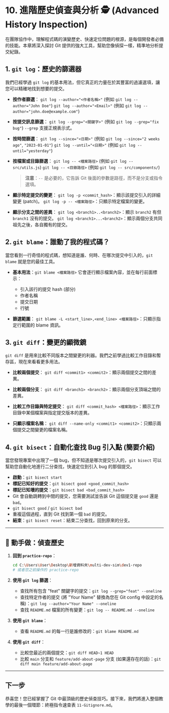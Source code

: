 # 10. 進階歷史偵查與分析 🕵️ (Advanced History Inspection)

在團隊協作中，理解程式碼的演變歷史、快速定位問題的根源，是每個開發者必備的技能。本章將深入探討 Git 提供的強大工具，幫助您像偵探一樣，精準地分析提交紀錄。

## 1. `git log`：歷史的篩選器

我們已經學過 `git log` 的基本用法，但它真正的力量在於其豐富的過濾選項，讓您可以精確地找到想要的提交。

*   **按作者篩選**：
    `git log --author="<作者名稱>"` (例如 `git log --author="John Doe"`)
    `git log --author="<Email>"` (例如 `git log --author="john.doe@example.com"`)

*   **按提交訊息篩選**：
    `git log --grep="<關鍵字>"` (例如 `git log --grep="fix bug"`)
    `--grep` 支援正規表示式。

*   **按時間篩選**：
    `git log --since="<日期>"` (例如 `git log --since="2 weeks ago"`, `"2023-01-01"`)
    `git log --until="<日期>"` (例如 `git log --until="yesterday"`)

*   **按檔案或目錄篩選**：
    `git log -- <檔案路徑>` (例如 `git log -- src/utils.js`)
    `git log -- <目錄路徑>` (例如 `git log -- src/components/`)
    > **注意**：`--` 是必要的，它告訴 Git 後面的參數是路徑，而不是分支或指令選項。

*   **顯示特定提交的變更**：
    `git log -p <commit_hash>`：顯示該提交引入的詳細變更 (patch)。
    `git log -p -- <檔案路徑>`：只顯示特定檔案的變更。

*   **顯示分支之間的差異**：
    `git log <branch1>..<branch2>`：顯示 `branch2` 有但 `branch1` 沒有的提交。
    `git log <branch1>...<branch2>`：顯示兩個分支共同祖先之後，各自獨有的提交。

## 2. `git blame`：誰動了我的程式碼？

當您看到一行奇怪的程式碼，想知道是誰、何時、在哪次提交中引入的，`git blame` 就是您的最佳工具。

*   **基本用法**：`git blame <檔案路徑>`
    它會逐行顯示檔案內容，並在每行前面標示：
    *   引入該行的提交 hash (部分)
    *   作者名稱
    *   提交日期
    *   行號

*   **篩選範圍**：
    `git blame -L <start_line>,<end_line> <檔案路徑>`：只顯示指定行範圍的 blame 資訊。

## 3. `git diff`：變更的顯微鏡

`git diff` 是用來比較不同版本之間變更的利器。我們之前學過比較工作目錄和暫存區，現在來看看更多用法。

*   **比較兩個提交**：
    `git diff <commit1> <commit2>`：顯示兩個提交之間的差異。

*   **比較兩個分支**：
    `git diff <branch1> <branch2>`：顯示兩個分支頂端之間的差異。

*   **比較工作目錄與特定提交**：
    `git diff <commit_hash> <檔案路徑>`：顯示工作目錄中某個檔案與指定提交版本的差異。

*   **只顯示檔案名稱**：
    `git diff --name-only <commit1> <commit2>`：只顯示兩個提交之間變更的檔案名稱。

## 4. `git bisect`：自動化查找 Bug 引入點 (簡要介紹)

當您發現專案中出現了一個 bug，但不知道是哪次提交引入的，`git bisect` 可以幫助您自動化地進行二分查找，快速定位到引入 bug 的那個提交。

*   **啟動**：`git bisect start`
*   **標記已知好的提交**：`git bisect good <good_commit_hash>`
*   **標記已知壞的提交**：`git bisect bad <bad_commit_hash>`
*   Git 會自動跳轉到中間的提交，您需要測試並告訴 Git 這個提交是 `good` 還是 `bad`。
*   `git bisect good` / `git bisect bad`
*   重複這個過程，直到 Git 找到第一個 `bad` 的提交。
*   **結束**：`git bisect reset`：結束二分查找，回到原來的分支。

---

## 💪 動手做：偵查歷史

1.  **回到 `practice-repo`**：
    ```bash
    cd C:\Users\User\Desktop\新增資料夾\multi-dev-sim\dev1-repo
    # 或者您之前操作的 practice-repo
    ```

2.  **使用 `git log` 篩選**：
    *   查找所有包含 "feat" 關鍵字的提交：`git log --grep="feat" --oneline`
    *   查找特定作者的提交 (將 "Your Name" 替換為您在 Git config 中設定的名稱)：`git log --author="Your Name" --oneline`
    *   查找 `README.md` 檔案的所有變更：`git log -- README.md --oneline`

3.  **使用 `git blame`**：
    *   查看 `README.md` 的每一行是誰修改的：`git blame README.md`

4.  **使用 `git diff`**：
    *   比較您最近的兩個提交：`git diff HEAD~1 HEAD`
    *   比較 `main` 分支和 `feature/add-about-page` 分支 (如果還存在的話)：`git diff main feature/add-about-page`

---

## 下一步

恭喜您！您已經掌握了 Git 中最頂級的歷史偵查技巧。接下來，我們將進入整個教學的最後一個環節：終極指令速查表 `11-Gitignore.md`。

